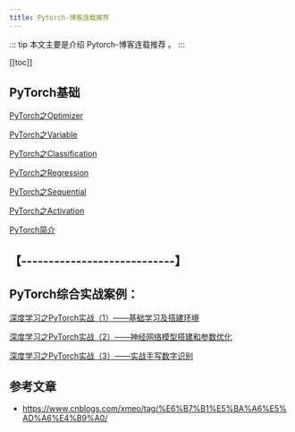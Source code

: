 ```yaml
---
title: Pytorch-博客连载推荐
---
```


::: tip
本文主要是介绍 Pytorch-博客连载推荐 。
:::

[[toc]]

## PyTorch基础

[PyTorch之Optimizer](https://www.cnblogs.com/xmeo/p/7260545.html)

[PyTorch之Variable](https://www.cnblogs.com/xmeo/p/7260548.html)

[PyTorch之Classification](https://www.cnblogs.com/xmeo/p/7260538.html)

[PyTorch之Regression](https://www.cnblogs.com/xmeo/p/7260535.html)

[PyTorch之Sequential](https://www.cnblogs.com/xmeo/p/7258409.html)

[PyTorch之Activation](https://www.cnblogs.com/xmeo/p/7260556.html)

[PyTorch简介](https://www.cnblogs.com/xmeo/p/7231660.html)


## 【----------------------------】

## PyTorch综合实战案例：

[深度学习之PyTorch实战（1）——基础学习及搭建环境](https://www.cnblogs.com/wj-1314/p/9830950.html)

[深度学习之PyTorch实战（2）——神经网络模型搭建和参数优化](https://www.cnblogs.com/wj-1314/p/9838866.html)

[深度学习之PyTorch实战（3）——实战手写数字识别](https://www.cnblogs.com/wj-1314/p/9842719.html)




## 参考文章
* https://www.cnblogs.com/xmeo/tag/%E6%B7%B1%E5%BA%A6%E5%AD%A6%E4%B9%A0/